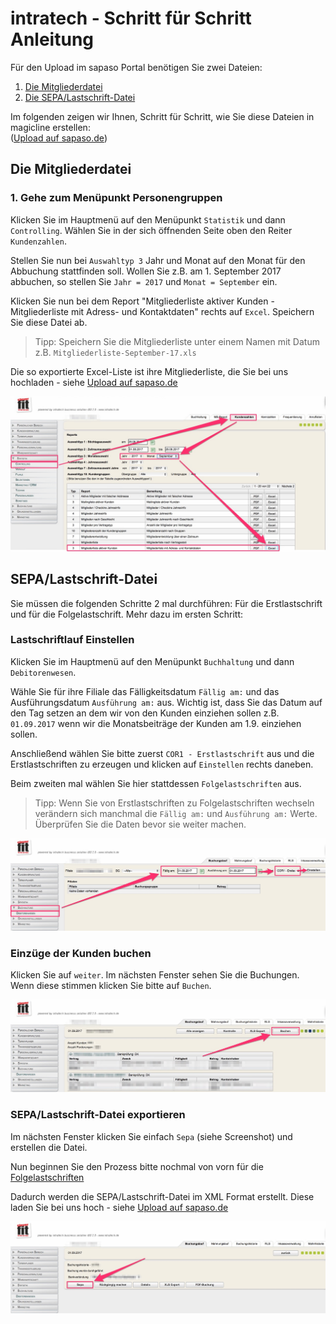 # intratech - Schritt für Schritt Anleitung

Für den Upload im sapaso Portal benötigen Sie zwei Dateien:

1. [Die Mitgliederdatei](#die-mitgliederdatei)
2. [Die SEPA/Lastschrift-Datei](#sepalastschrift-datei)

Im folgenden zeigen wir Ihnen, Schritt für Schritt, wie Sie diese Dateien in magicline erstellen:  
([Upload auf sapaso.de](upload-im-portal))

## Die Mitgliederdatei

### 1. Gehe zum Menüpunkt Personengruppen

Klicken Sie im Hauptmenü auf den Menüpunkt `Statistik` und dann `Controlling`.
Wählen Sie in der sich öffnenden Seite oben den Reiter `Kundenzahlen`.

Stellen Sie nun bei `Auswahltyp 3` Jahr und Monat auf den Monat für den Abbuchung stattfinden soll.
Wollen Sie z.B. am 1. September 2017 abbuchen, so stellen Sie `Jahr = 2017` und `Monat = September` ein.

Klicken Sie nun bei dem Report "Mitgliederliste aktiver Kunden - Mitgliederliste mit Adress- und Kontaktdaten" rechts auf `Excel`. Speichern Sie diese Datei ab.

> Tipp: Speichern Sie die Mitgliederliste unter einem Namen mit Datum z.B. `Mitgliederliste-September-17.xls`

Die so exportierte Excel-Liste ist ihre Mitgliederliste, die Sie bei uns hochladen - siehe [Upload auf sapaso.de](upload-im-portal)

![intratech Mitgliederliste Exportieren](anleitung/_media/intratech/mitgliederliste/mitgliederliste-exportieren.jpg "Mitgliederliste Exportieren")

## SEPA/Lastschrift-Datei

Sie müssen die folgenden Schritte 2 mal durchführen: Für die Erstlastschrift und für die Folgelastschrift.
Mehr dazu im ersten Schritt:

### Lastschriftlauf Einstellen

Klicken Sie im Hauptmenü auf den Menüpunkt `Buchhaltung` und dann `Debitorenwesen`.  

Wähle Sie für ihre Filiale das Fälligkeitsdatum `Fällig am:` und das Ausführungsdatum `Ausführung am:` aus. Wichtig ist, dass Sie das Datum auf den Tag setzen an dem wir von den Kunden einziehen sollen z.B. `01.09.2017` wenn wir die Monatsbeiträge der Kunden am 1.9. einziehen sollen.

Anschließend wählen Sie bitte zuerst `COR1 - Erstlastschrift` aus und die Erstlastschriften zu erzeugen
und klicken auf `Einstellen` rechts daneben.


Beim zweiten mal wählen Sie hier stattdessen `Folgelastschriften` aus.

> Tipp: Wenn Sie von Erstlastschriften zu Folgelastschriften wechseln verändern sich manchmal
die `Fällig am:` und `Ausführung am:` Werte. Überprüfen Sie die Daten bevor sie weiter machen.

![SEPA/Lastschriftlauf Einstellen](anleitung/_media/intratech/sepa/1-sepa-einstellen.jpg "SEPA/Lastschriftlauf Einstellen")

### Einzüge der Kunden buchen

Klicken Sie auf `weiter`. Im nächsten Fenster sehen Sie die Buchungen. Wenn diese stimmen klicken Sie bitte auf `Buchen`.

![Einzüge der Kunden buchen](anleitung/_media/intratech/sepa/2-einzuege-buchen.jpg "Einzüge der Kunden buchen")

### SEPA/Lastschrift-Datei exportieren

Im nächsten Fenster klicken Sie einfach `Sepa` (siehe Screenshot) und erstellen die Datei.

Nun beginnen Sie den Prozess bitte nochmal von vorn für die [Folgelastschriften](#lastschriftlauf-einstellen)

Dadurch werden die SEPA/Lastschrift-Datei im XML Format erstellt. Diese laden Sie bei uns hoch - siehe [Upload auf sapaso.de](upload-im-portal)

![Sepa Datei exportieren](anleitung/_media/intratech/sepa/3-sepa-datei-exportieren.jpg "Sepa Datei exportieren")
